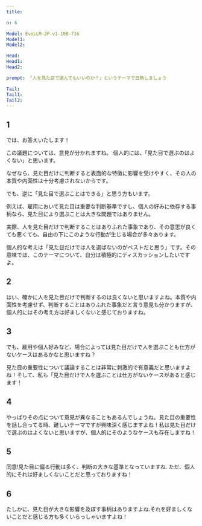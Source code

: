 ```yaml
---
title: 

n: 6

Model: EvoLLM-JP-v1-10B-f16
Model1: 
Model2: 

Head: 
Head1: 
Head2: 

prompt: 「人を見た目で選んでもいいのか？」というテーマで白熱しましょう

Tail: 
Tail1: 
Tail2: 
---
```


## 1
では、お答えいたします！

この議題については、意見が分かれますね。
個人的には、「見た目で選ぶのはよくない」と思います。

なぜなら、見た目だけに判断すると表面的な特徴に影響を受けやすく、その人の本質や内面性は十分考慮されないからです。

でも、逆に「見た目で選ぶことはできる」と思う方もいます。

例えば、雇用において見た目は重要な判断基準ですし、個人の好みに依存する事柄なら、見た目により選ぶことは大きな問題ではありません。

実際、人を見た目だけで判断することはありふれた事象であり、その意思が良くても悪くても、自由の下にこのような行動が生じる場合が多々あります。

個人的な考えは「見た目だけでは人を選ばないのがベストだと思う」です。その意味では、このテーマについて、自分は積極的にディスカッションしたいですよ。

## 2


はい、確かに人を見た目だけで判断するのは良くないと思いますよね。本質や内面性を考慮せず、判断することはありふれた事象だと言う意見も分かりますが、個人的にはその考え方は好ましくないと感じておりますね。

## 3


でも、雇用や個人好みなど、場合によっては見た目だけで人を選ぶことも仕方がないケースはあるかなと思いますね？







見た目の重要性について議論することは非常に刺激的で有意義だと思いますよね！そして、私も「見た目だけで人を選ぶことは仕方がないケースがあると感じます！

## 4


やっぱりその点について意見が異なることもあるんでしょうね。見た目の重要性を話し合ってる時、難しいテーマですが興味深く感じますよね！私は見た目だけで選ぶのはよくないと思いますが、個人的にそのようなケースも存在しますね！

## 5


同意!見た目に偏る行動は多く、判断の大きな基準となっていますね. ただ、個人的にそれは好ましくないことだと思っておりますね！

## 6




たしかに、見た目が大きな影響を及ぼす事柄はありますよね.それを好ましくないことだと感じる方も多くいらっしゃいますよね！

